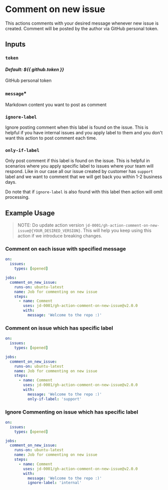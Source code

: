 # Comment on new issue

This actions comments with your desired message whenever new issue is created. Comment will be posted by the author via GitHub personal token.

## Inputs

### `token`

#### *Default: ${{ github.token }}*

GitHub personal token

### `message`*

Markdown content you want to post as comment

### `ignore-label`

Ignore posting comment when this label is found on the issue. This is helpful if you have internal issues and you apply label to them and you don't want this action to post comment each time.

### `only-if-label`

Only post comment if this label is found on the issue. This is helpful in scenarios where you apply specific label to issues where your team will respond. Like in our case all our issue created by customer has `support` label and we want to comment that we will get back you within 1-2 business days.

Do note that if `ignore-label` is also found with this label then action will omit processing.

## Example Usage

> NOTE: Do update action version `jd-0001/gh-action-comment-on-new-issue@{YOUR_DESIRED_VERSION}`. This will help you keep using this action if we introduce breaking changes.

### Comment on each issue with specified message

```yml
on:
  issues:
    types: [opened]

jobs:
  comment_on_new_issue:
    runs-on: ubuntu-latest
    name: Job for commenting on new issue
    steps:
      - name: Comment
        uses: jd-0001/gh-action-comment-on-new-issue@v2.0.0
        with:
          message: 'Welcome to the repo :)'
```

### Comment on issue which has specific label

```yml
on:
  issues:
    types: [opened]

jobs:
  comment_on_new_issue:
    runs-on: ubuntu-latest
    name: Job for commenting on new issue
    steps:
      - name: Comment
        uses: jd-0001/gh-action-comment-on-new-issue@v2.0.0
        with:
          message: 'Welcome to the repo :)'
          only-if-label: 'support'
```

### Ignore Commenting on issue which has specific label

```yml
on:
  issues:
    types: [opened]

jobs:
  comment_on_new_issue:
    runs-on: ubuntu-latest
    name: Job for commenting on new issue
    steps:
      - name: Comment
        uses: jd-0001/gh-action-comment-on-new-issue@v2.0.0
        with:
          message: 'Welcome to the repo :)'
          ignore-label: 'internal'
```
